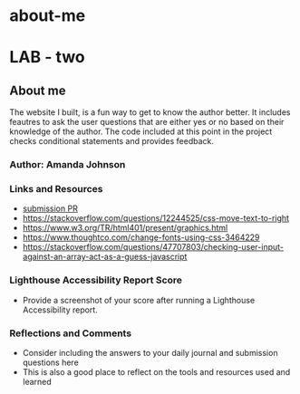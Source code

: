 # about-me
# LAB - two

## About me

The website I built, is a fun way to get to know the author better. It includes feautres to ask the user questions that are either yes or no based on their knowledge of the author. The code included at this point in the project checks conditional statements and provides feedback.

### Author: Amanda Johnson

### Links and Resources

* [submission PR](http://xyz.com)
* https://stackoverflow.com/questions/12244525/css-move-text-to-right
* https://www.w3.org/TR/html401/present/graphics.html
* https://www.thoughtco.com/change-fonts-using-css-3464229
* https://stackoverflow.com/questions/47707803/checking-user-input-against-an-array-act-as-a-guess-javascript


### Lighthouse Accessibility Report Score

* Provide a screenshot of your score after running a Lighthouse Accessibility report.

### Reflections and Comments

* Consider including the answers to your daily journal and submission questions here
* This is also a good place to reflect on the tools and resources used and learned